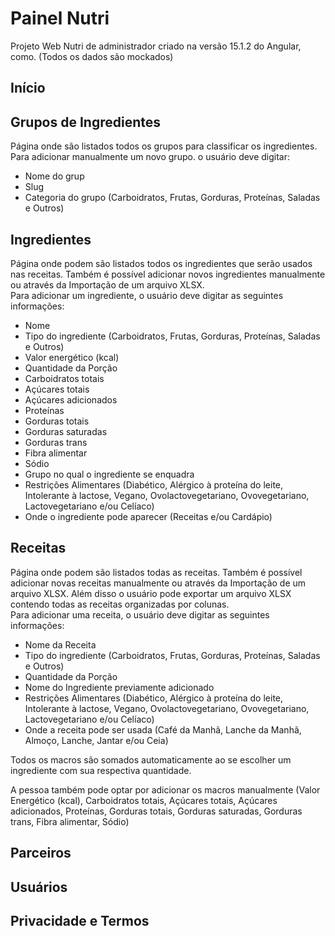 # Painel Nutri

Projeto Web Nutri de administrador criado na versão 15.1.2 do Angular, como. (Todos os dados são mockados)

## Início

## Grupos de Ingredientes

Página onde são listados todos os grupos para classificar os ingredientes.
Para adicionar manualmente um novo grupo. o usuário deve digitar:

- Nome do grup
- Slug
- Categoria do grupo (Carboidratos, Frutas, Gorduras, Proteínas, Saladas e Outros)

## Ingredientes

Página onde podem são listados todos os ingredientes que serão usados nas receitas. Também é possível adicionar novos ingredientes manualmente ou através da Importação de um arquivo XLSX.<br />
Para adicionar um ingrediente, o usuário deve digitar as seguintes informações:

- Nome
- Tipo do ingrediente (Carboidratos, Frutas, Gorduras, Proteínas, Saladas e Outros)
- Valor energético (kcal)
- Quantidade da Porção
- Carboidratos totais
- Açúcares totais
- Açúcares adicionados
- Proteínas
- Gorduras totais
- Gorduras saturadas
- Gorduras trans
- Fibra alimentar
- Sódio
- Grupo no qual o ingrediente se enquadra
- Restrições Alimentares (Diabético, Alérgico à proteína do leite, Intolerante à lactose, Vegano, Ovolactovegetariano, Ovovegetariano, Lactovegetariano e/ou Celíaco)
- Onde o ingrediente pode aparecer (Receitas e/ou Cardápio)

## Receitas

Página onde podem são listados todas as receitas. Também é possível adicionar novas receitas manualmente ou através da Importação de um arquivo XLSX. Além disso o usuário pode exportar um arquivo XLSX contendo todas as receitas organizadas por colunas.<br />
Para adicionar uma receita, o usuário deve digitar as seguintes informações:

- Nome da Receita
- Tipo do ingrediente (Carboidratos, Frutas, Gorduras, Proteínas, Saladas e Outros)
- Quantidade da Porção
- Nome do Ingrediente previamente adicionado
- Restrições Alimentares (Diabético, Alérgico à proteína do leite, Intolerante à lactose, Vegano, Ovolactovegetariano, Ovovegetariano, Lactovegetariano e/ou Celíaco)
- Onde a receita pode ser usada (Café da Manhã, Lanche da Manhã, Almoço, Lanche, Jantar e/ou Ceia)

Todos os macros são somados automaticamente ao se escolher um ingrediente com sua respectiva quantidade.

A pessoa também pode optar por adicionar os macros manualmente (Valor Energético (kcal), Carboidratos totais, Açúcares totais, Açúcares adicionados, Proteínas, Gorduras totais, Gorduras saturadas, Gorduras trans, Fibra alimentar, Sódio)

## Parceiros

## Usuários

## Privacidade e Termos

<!-- To get more help on the Angular CLI use `ng help` or go check out the [Angular CLI Overview and Command Reference](https://angular.io/cli) page. -->
